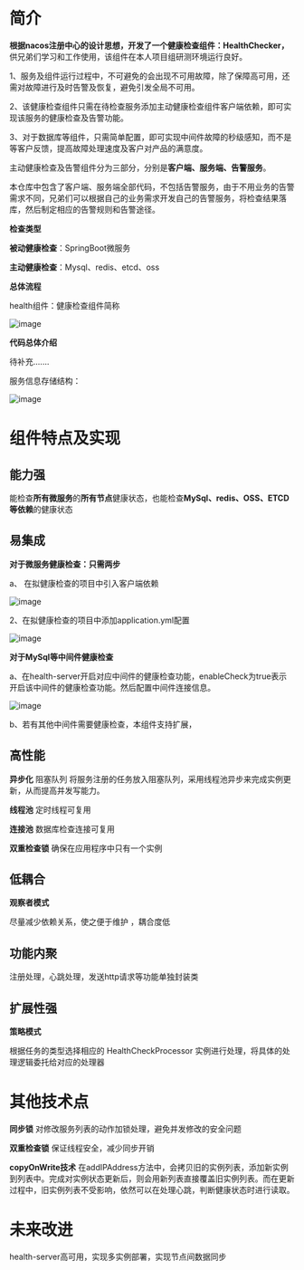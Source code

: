 # 简介

**根据nacos注册中心的设计思想，开发了一个健康检查组件：HealthChecker，** 供兄弟们学习和工作使用，该组件在本人项目组研测环境运行良好。

1、服务及组件运行过程中，不可避免的会出现不可用故障，除了保障高可用，还需对故障进行及时告警及恢复，避免引发全局不可用。

2、该健康检查组件只需在待检查服务添加主动健康检查组件客户端依赖，即可实现该服务的健康检查及告警功能。

3、对于数据库等组件，只需简单配置，即可实现中间件故障的秒级感知，而不是等客户反馈，提高故障处理速度及客户对产品的满意度。


主动健康检查及告警组件分为三部分，分别是**客户端、服务端、告警服务**。

本仓库中包含了客户端、服务端全部代码，不包括告警服务，由于不用业务的告警需求不同，兄弟们可以根据自己的业务需求开发自己的告警服务，将检查结果落库，然后制定相应的告警规则和告警途径。

**检查类型**

**被动健康检查**：SpringBoot微服务

**主动健康检查**：Mysql、redis、etcd、oss

**总体流程**

health组件：健康检查组件简称


![image](https://github.com/renmeijian/HealthChecker/assets/50255831/ca47217d-c9f2-4c28-8b3e-b591f7ecbf91)


**代码总体介绍**

待补充.......

服务信息存储结构：

![image](https://github.com/renmeijian/HealthChecker/assets/50255831/16d6e2d5-7465-4a04-922b-8c83af889119)




# 组件特点及实现

## 能力强

能检查**所有微服务**的**所有节点**健康状态，也能检查**MySql、redis、OSS、ETCD等依赖**的健康状态

## 易集成

**对于微服务健康检查：只需两步**

a、 在拟健康检查的项目中引入客户端依赖 

![image](https://github.com/renmeijian/HealthChecker/assets/50255831/46ac1ce7-c8c1-4359-94a2-c494abfd571a)


2、在拟健康检查的项目中添加application.yml配置

![image](https://github.com/renmeijian/HealthChecker/assets/50255831/eb85f18e-c0b0-419d-9d62-2b02c66f5820)

**对于MySql等中间件健康检查**

a、在health-server开启对应中间件的健康检查功能，enableCheck为true表示开启该中间件的健康检查功能。然后配置中间件连接信息。

![image](https://github.com/renmeijian/HealthChecker/assets/50255831/decf91b3-71ef-466b-a71e-1ffc756eb9e0)

b、若有其他中间件需要健康检查，本组件支持扩展，

## 高性能

**异步化**
阻塞队列
将服务注册的任务放入阻塞队列，采用线程池异步来完成实例更新，从而提高并发写能力。

**线程池**
定时线程可复用

**连接池**
数据库检查连接可复用

 **双重检查锁**  确保在应用程序中只有一个实例

## 低耦合

**观察者模式**

尽量减少依赖关系，使之便于维护 ，耦合度低

## 功能内聚

注册处理，心跳处理，发送http请求等功能单独封装类

## 扩展性强

**策略模式**

根据任务的类型选择相应的 HealthCheckProcessor 实例进行处理，将具体的处理逻辑委托给对应的处理器


# 其他技术点

**同步锁**
对修改服务列表的动作加锁处理，避免并发修改的安全问题


**双重检查锁**
保证线程安全，减少同步开销

**copyOnWrite技术**
在addIPAddress方法中，会拷贝旧的实例列表，添加新实例到列表中。完成对实例状态更新后，则会用新列表直接覆盖旧实例列表。而在更新过程中，旧实例列表不受影响，依然可以在处理心跳，判断健康状态时进行读取。



# 未来改进

health-server高可用，实现多实例部署，实现节点间数据同步
